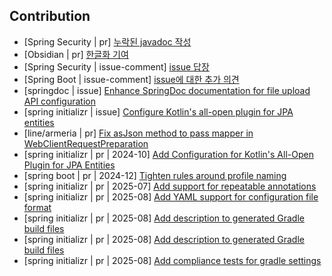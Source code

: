 ## Contribution
- [Spring Security | pr] [누락된 javadoc 작성](https://github.com/spring-projects/spring-security/pull/14175)
- [Obsidian | pr] [한글화 기여](https://github.com/obsidianmd/obsidian-translations/pull/906)
- [Spring Security | issue-comment] [issue 답장](https://github.com/spring-projects/spring-security/issues/13743)
- [Spring Boot | issue-comment] [issue에 대한 추가 의견](https://github.com/spring-projects/spring-boot/issues/40171)
- [springdoc | issue] [Enhance SpringDoc documentation for file upload API configuration](https://github.com/springdoc/springdoc.github.io/issues/77)
- [spring initializr | issue] [Configure Kotlin's all-open plugin for JPA entities](https://github.com/spring-io/initializr/issues/1572)
- [line/armeria | pr] [Fix asJson method to pass mapper in WebClientRequestPreparation](https://github.com/line/armeria/pull/5512)
- [spring initializr | pr | 2024-10] [Add Configuration for Kotlin's All-Open Plugin for JPA Entities](https://github.com/spring-io/initializr/pull/1576)
- [spring boot | pr | 2024-12] [Tighten rules around profile naming](https://github.com/spring-projects/spring-boot/pull/43176)
- [spring initializr | pr | 2025-07] [Add support for repeatable annotations](https://github.com/spring-io/initializr/pull/1670)
- [spring initializr | pr | 2025-08] [Add YAML support for configuration file format](https://github.com/spring-io/initializr/pull/1682)
- [spring initializr | pr | 2025-08] [Add description to generated Gradle build files](https://github.com/spring-io/initializr/pull/1684)
- [spring initializr | pr | 2025-08] [Add description to generated Gradle build files](https://github.com/spring-io/initializr/pull/1684)
- [spring initializr | pr | 2025-08] [Add compliance tests for gradle settings](https://github.com/spring-io/initializr/pull/1685)
